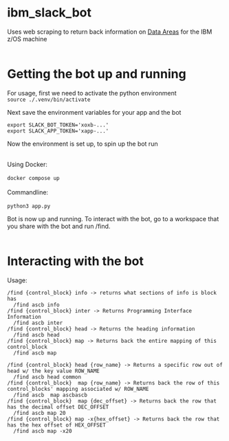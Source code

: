 # ibm_slack_bot
Uses web scraping to return back information on [Data Areas](https://www.ibm.com/docs/en/zos/2.2.0?topic=zm-zos-v2r2-mvs-data-areas-volume-1-abe-iax) 
for the IBM z/OS machine <br> <br>

# Getting the bot up and running
For usage, first we need to activate the python environment <br>
```source ./.venv/bin/activate```
<br>

Next save the environment variables for your app and the bot <br>

```export SLACK_BOT_TOKEN='xoxb-...'``` <br>
```export SLACK_APP_TOKEN='xapp-...'``` <br>

Now the environment is set up, to spin up the bot run <br> <br>

Using Docker:<br><br>
```docker compose up```
<br><br>
Commandline:<br><br>
```python3 app.py```

Bot is now up and running. To interact with the bot, go to a workspace that you share with the bot and run /find.
<br> <br>

# Interacting with the bot
Usage:
```
/find {control_block} info -> returns what sections of info is block has
  /find ascb info 
/find {control_block} inter -> Returns Programming Interface Information
  /find ascb inter 
/find {control_block} head -> Returns the heading information 
  /find ascb head
/find {control_block} map -> Returns back the entire mapping of this control_block
  /find ascb map

/find {control_block} head {row_name} -> Returns a specific row out of head w/ the key value ROW_NAME
  /find ascb head common
/find {control_block}  map {row_name} -> Returns back the row of this control_blocks' mapping associated w/ ROW_NAME
  /find ascb  map ascbascb 
/find {control_block}  map {dec_offset} -> Returns back the row that has the decimal offset DEC_OFFSET
  /find ascb map 20
/find {control_block} map -x{hex_offset} -> Returns back the row that has the hex offset of HEX_OFFSET
  /find ascb map -x20
  
```
